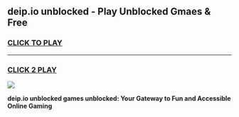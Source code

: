 
## deip.io unblocked - Play Unblocked Gmaes & Free
<h3>
<a href="https://news.freeplayer.one?title=deip.io_unblocked&ref=16F">CLICK TO PLAY</a></h3>
<hr>

<h3>
<a href="https://news.freeplayer.one?title=deip.io_unblocked&ref=16F">CLICK 2 PLAY</a>
  
</h3>

<a href="https://news.freeplayer.one?title=deip.io_unblocked&ref=16F/"><img src="https://clearcache.store/games.png"></a>


**deip.io unblocked games unblocked: Your Gateway to Fun and Accessible Online Gaming**
